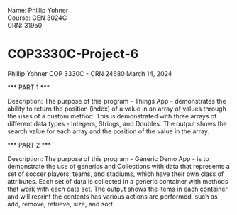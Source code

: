 Name: Phillip Yohner  
Course: CEN 3024C  
CRN: 31950  


# COP3330C-Project-6

Phillip Yohner
COP 3330C - CRN 24680
March 14, 2024

*** PART 1 ***

Description:
The purpose of this program - Things App - demonstrates the ability to return the position (index) of a value
in an array of values through the uses of a custom method.  This is demonstrated with three arrays
of different data types - Integers, Strings, and Doubles.  The output shows the search value for each array
and the position of the value in the array.

*** PART 2 ***

Description:
The purpose of this program - Generic Demo App - is to demonstrate the use of generics and Collections
with data that represents a set of soccer players, teams, and stadiums, which have their own class of
attributes.  Each set of data is collected in a generic container with methods that work with each data set.
The output shows the items in each container and will reprint the contents has various actions are performed,
such as add, remove, retrieve, size, and sort.
